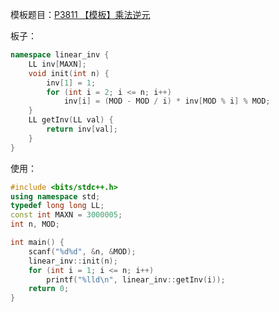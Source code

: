 模板题目：[P3811 【模板】乘法逆元](https://www.luogu.com.cn/problem/P3811)

板子：

```cpp
namespace linear_inv {
    LL inv[MAXN];
    void init(int n) {
        inv[1] = 1;
        for (int i = 2; i <= n; i++)
            inv[i] = (MOD - MOD / i) * inv[MOD % i] % MOD;
    }
    LL getInv(LL val) {
        return inv[val];
    }
}
```

使用：

```cpp
#include <bits/stdc++.h>
using namespace std;
typedef long long LL;
const int MAXN = 3000005;
int n, MOD;

int main() {
    scanf("%d%d", &n, &MOD);
    linear_inv::init(n);
    for (int i = 1; i <= n; i++)
        printf("%lld\n", linear_inv::getInv(i));
    return 0;
}
```